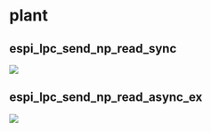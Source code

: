 # plant
## espi_lpc_send_np_read_sync
![](out/espi_async/espi_lpc_send_np_read.png)

<!-- ## espi_lpc_send_np_read_async
![](out/espi_async/espi_lpc_send_np_read_async.png) -->

## espi_lpc_send_np_read_async_ex
![](out/espi_async/espi_lpc_send_np_read_async_.png)